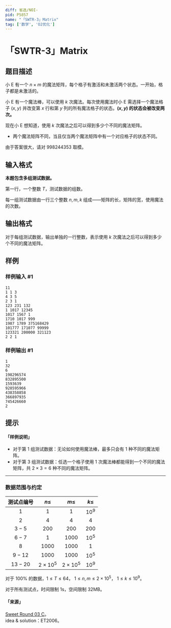 ```yaml
---
diff: 省选/NOI-
pid: P5857
name: "「SWTR-3」Matrix"
tag: ['数学', 'O2优化']
---
```

# 「SWTR-3」Matrix
## 题目描述

小 E 有一个 $n \times m$ 的魔法矩阵，每个格子有激活和未激活两个状态。一开始，格子都是未激活的。

小 E 有一个魔法棒，可以使用 $k$ 次魔法。每次使用魔法时小 $\mathrm{E}$ 需选择一个魔法格子 $(x,y)$ 并改变第 $x$ 行和第 $y$ 列的所有魔法格子的状态。**$(x,y)$ 的状态会被改变两次。**

现在小 E 想知道，使用 $k$ 次魔法之后可以得到多少个不同的魔法矩阵。

- 两个魔法矩阵不同，当且仅当两个魔法矩阵中有一个对应格子的状态不同。

由于答案很大，请对 $998244353$ 取模。
## 输入格式

**本题包含多组测试数据。**

第一行，一个整数 $T$，测试数据的组数。

每一组测试数据由一行三个整数 $n,m,k$ 组成——矩阵的长，矩阵的宽，使用魔法的次数。
## 输出格式

对于每组测试数据，输出单独的一行整数，表示使用 $k$ 次魔法之后可以得到多少个不同的魔法矩阵。
## 样例

### 样例输入 #1
```
11
1 1 3
4 3 5
2 3 1
123 231 132
1 1017 12345
1017 1567 1
1710 1017 999
1987 1789 375168429
101777 171077 99999
123321 200000 321123
2 2 1
```
### 样例输出 #1
```
1
32
6
198296574
832895500
1593639
928595966
438358858
366897935
745426660
2
```
## 提示

#### 「样例说明」

- 对于第 1 组测试数据：无论如何使用魔法棒，最多只会有 1 种不同的魔法矩阵。 
- 对于第 3 组测试数据：任选一个格子使用 1 次魔法棒都能得到一个不同的魔法矩阵，共 $2\times 3=6$ 种不同的魔法矩阵。

---

### 数据范围与约定

测试点编号 | $n\leq$ | $m\leq$ | $k\leq$
:-: | :-: | :-: | :-:
$1$ | $1$ | $1$ | $10^9$
$2$ | $4$ | $4$ | $4$
$3-5$ | $200$ | $200$ | $200$
$6-7$ | $1$ | $1000$ | $10^5$
$8$ | $1000$ | $1000$ | $1$
$9-12$ | $1000$ | $1000$ | $10^5$
$13-20$ | $2\times 10^5$ | $2\times 10^5$ | $10^9$

对于 $100\%$ 的数据，$1 \leq T \leq 64$，$\ 1 \leq n,m \leq 2\times 10^5$，$\ 1 \leq k \leq 10^9$。

对于所有测试点，时间限制 1s，空间限制 32MB。

#### 「来源」

[Sweet Round 03 C](https://www.luogu.com.cn/contest/24755)。  
idea & solution：ET2006。
